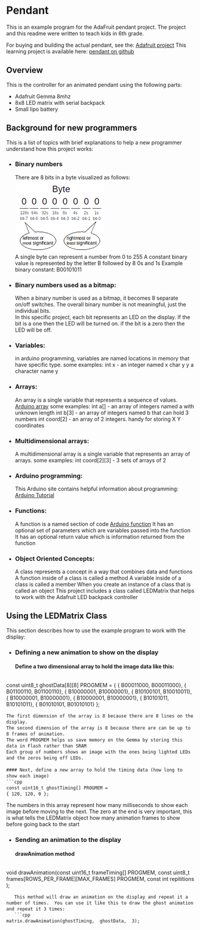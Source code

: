 Pendant
=======
This is an example program for the AdaFruit pendant project.  The project and this readme were written to teach kids in 6th grade.

For buying and building the actual pendant, see the: [Adafruit project](https://learn.adafruit.com/trinket-slash-gemma-space-invader-pendant/)
This learning project is available here: [pendant on github](https://github.com/greglarious/pendant)

Overview
--------
This is the controller for an animated pendant using the following parts:

* Adafruit Gemma 8mhz
* 8x8 LED matrix with serial backpack
* Small lipo battery

Background for new programmers
------------------------------
This is a list of topics with brief explanations to help a new programmer understand how this project works:

* ### Binary numbers  
   There are 8 bits in a byte visualized as follows:  
   ![a byte](https://github.com/greglarious/pendant/raw/master/markdown/byte.png "Explanation of a byte")  
   A single byte can represent a number from 0 to 255
   A constant binary value is represented by the letter B followed by 8 0s and 1s
   Example binary constant: B00101011
 
* ### Binary numbers used as a bitmap:
   When a binary number is used as a bitmap, it becomes 8 separate on/off switches.
   The overall binary number is not meaningful, just the individual bits.  
   In this specific project, each bit represents an LED on the display.
   If the bit is a one then the LED will be turned on.  if the bit is a zero then the LED will be off.
  
* ### Variables:  
   in arduino programming, variables are named locations in memory that have specific type.
   some examples:
     int x     - an integer named x
     char y    y a character name y

* ### Arrays:
   An array is a single variable that represents a sequence of values.  [Arduino array](http://arduino.cc/en/Reference/array)
   some examples:
     int a[]      - an array of integers named a with unknown length
     int b[3]     - an array of integers named b that can hold 3 numbers
     int coord[2] - an array of 2 integers.  handy for storing X Y coordinates

* ### Multidimensional arrays:
   A multidimensional array is a single variable that represents an array of arrays.
   some examples:
     int coord[2][3]  - 3 sets of arrays of 2

* ### Arduino programming:
   This Arduino site contains helpful information about programming: [Arduino Tutorial](http://arduino.cc/en/Tutorial/HomePage)

* ### Functions:
   A function is a named section of code [Arduino function](http://arduino.cc/en/Reference/FunctionDeclaration)
   It has an optional set of parameters which are variables passed into the function
   It has an optional return value which is information returned from the function

* ### Object Oriented Concepts:
   A class represents a concept in a way that combines data and functions
   A function inside of a class is called a method
   A variable inside of a class is called a member 
   When you create an instance of a class that is called an object
   This project includes a class called LEDMatrix that helps to work with the Adafruit LED backpack controller

Using the LEDMatrix Class
-------------------------
This section describes how to use the example program to work with the display:  

* ### Defining a new animation to show on the display
   #### Define a two dimensional array to hold the image data like this:
   ```cpp
const  uint8_t ghostData[8][8] PROGMEM = { 
 { B00011000, B00011000},
 { B01100110, B01100110},
 { B10000001, B10000001},
 { B10100101, B10010011},
 { B10000001, B10000001},
 { B10000001, B10000001},
 { B10101011, B10101011},
 { B01010101, B01010101} };
   ```
   The first dimension of the array is 8 because there are 8 lines on the display.
   The second dimension of the array is 8 because there are can be up to 8 frames of animation.
   The word PROGMEM helps us save memory on the Gemma by storing this data in Flash rather than SRAM
   Each group of numbers shows an image with the ones being lighted LEDs and the zeros being off LEDs.

   #### Next, define a new array to hold the timing data (how long to show each image)   
   ```cpp
const uint16_t ghostTiming[] PROGMEM =
 { 120, 120, 0 };   
   ```
   The numbers in this array represent how many milliseconds to show each image before moving to the next.
   The zero at the end is very important, this is what tells the LEDMatrix object how many animation frames to show before going back to the start

* ### Sending an animation to the display
   #### drawAnimation method
   ```cpp
void drawAnimation(const uint16_t frameTiming[] PROGMEM, 
                   const uint8_t frames[ROWS_PER_FRAME][MAX_FRAMES] PROGMEM, 
                   const int repititions ); 
```
   This method will draw an animation on the display and repeat it a number of times.  You can use it like this to draw the ghost animation and repeat it 3 times:
   ```cpp   
matrix.drawAnimation(ghostTiming,  ghostData,  3);
```